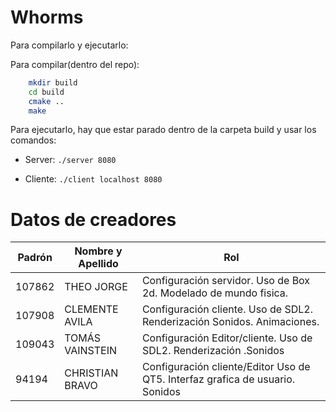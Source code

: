 # Whorms

Para compilarlo y ejecutarlo:

Para compilar(dentro del repo):

```bash
    mkdir build
    cd build
    cmake ..
    make
```
Para ejecutarlo, hay que estar parado dentro de la carpeta build y usar los comandos:

- Server:
`./server 8080`

- Cliente:
`./client localhost 8080`


# Datos de creadores

| Padrón | Nombre y Apellido         |Rol |
|--------|---------------------------|----- |
| 107862| THEO JORGE                 | Configuración servidor. Uso de Box 2d. Modelado de mundo fisica.  |
| 107908| CLEMENTE AVILA             | Configuración cliente. Uso de SDL2. Renderización Sonidos. Animaciones. |
| 109043| TOMÁS VAINSTEIN            |Configuración Editor/cliente. Uso de SDL2. Renderización .Sonidos |
| 94194 | CHRISTIAN BRAVO            |Configuración cliente/Editor Uso de QT5. Interfaz grafica de usuario. Sonidos |



